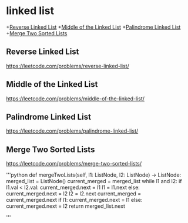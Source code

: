 # linked list
+[Reverse Linked List](#reverse-linked-list)
+[Middle of the Linked List](#middle-of-the-linked-list)
+[Palindrome Linked List](#palindrome-linked-list)
+[Merge Two Sorted Lists](#merge-two-sorted-lists)


## Reverse Linked List
https://leetcode.com/problems/reverse-linked-list/

## Middle of the Linked List
https://leetcode.com/problems/middle-of-the-linked-list/

## Palindrome Linked List
https://leetcode.com/problems/palindrome-linked-list/

## Merge Two Sorted Lists
https://leetcode.com/problems/merge-two-sorted-lists/

'''python
def mergeTwoLists(self, l1: ListNode, l2: ListNode) -> ListNode:
        merged_list = ListNode()
        current_merged = merged_list
        while l1 and l2:
            if l1.val < l2.val:
                current_merged.next = l1
                l1 = l1.next
            else:
                current_merged.next = l2
                l2 = l2.next
            current_merged = current_merged.next
        if l1:
            current_merged.next = l1
        else:
            current_merged.next = l2
        return merged_list.next

'''



